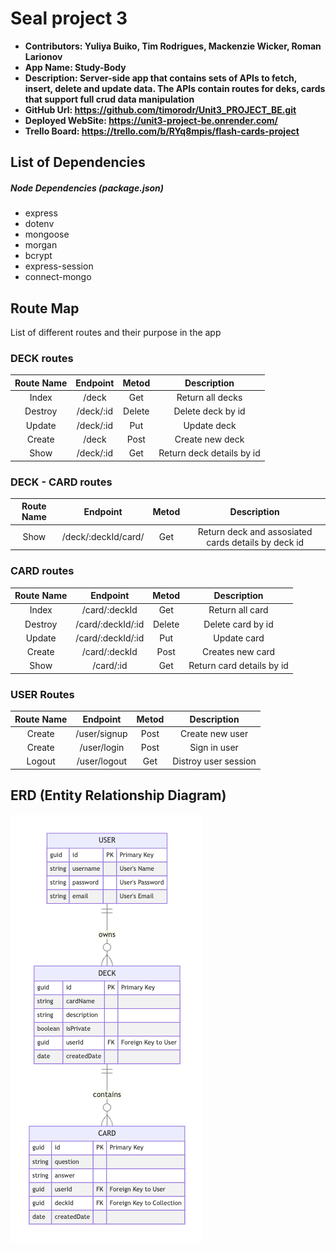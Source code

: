 # Seal project 3

- **Contributors: Yuliya Buiko, Tim Rodrigues, Mackenzie Wicker, Roman Larionov**
- **App Name: Study-Body**
- **Description: Server-side app that contains sets of APIs to fetch, insert, delete and update data. The APIs contain routes for deks, cards that support full crud data manipulation**
- **GitHub Url: https://github.com/timorodr/Unit3_PROJECT_BE.git**
- **Deployed WebSite: https://unit3-project-be.onrender.com/**
- **Trello Board: https://trello.com/b/RYq8mpis/flash-cards-project**

## List of Dependencies

##### Node Dependencies (package.json)

- express
- dotenv
- mongoose
- morgan
- bcrypt
- express-session
- connect-mongo

## Route Map

List of different routes and their purpose in the app

### DECK routes

| Route Name | Endpoint  | Metod  |        Description        |
| :--------: | :-------: | :----: | :-----------------------: |
|   Index    |   /deck   |  Get   |     Return all decks      |
|  Destroy   | /deck/:id | Delete |     Delete deck by id     |
|   Update   | /deck/:id |  Put   |        Update deck        |
|   Create   |   /deck   |  Post  |      Create new deck      |
|    Show    | /deck/:id |  Get   | Return deck details by id |

### DECK - CARD routes

| Route Name |      Endpoint       | Metod |                     Description                     |
| :--------: | :-----------------: | :---: | :-------------------------------------------------: |
|    Show    | /deck/:deckId/card/ |  Get  | Return deck and assosiated cards details by deck id |

### CARD routes

| Route Name |     Endpoint      | Metod  |        Description        |
| :--------: | :---------------: | :----: | :-----------------------: |
|   Index    |   /card/:deckId   |  Get   |      Return all card      |
|  Destroy   | /card/:deckId/:id | Delete |     Delete card by id     |
|   Update   | /card/:deckId/:id |  Put   |        Update card        |
|   Create   |   /card/:deckId   |  Post  |     Creates new card      |
|    Show    |     /card/:id     |  Get   | Return card details by id |

### USER Routes

| Route Name |   Endpoint   | Metod |     Description      |
| :--------: | :----------: | :---: | :------------------: |
|   Create   | /user/signup | Post  |   Create new user    |
|   Create   | /user/login  | Post  |     Sign in user     |
|   Logout   | /user/logout |  Get  | Distroy user session |

## ERD (Entity Relationship Diagram)

![Entity Relationship Diagram](./images/image.png)
